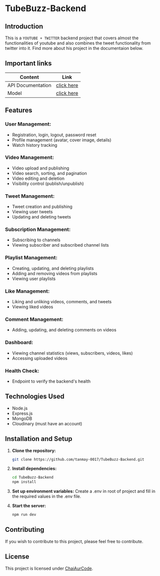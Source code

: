 # TubeBuzz-Backend

## Introduction

This is a ``YOUTUBE + TWITTER`` backend project that covers almost the functionalities of youtube 
and also combines the tweet functionality from twitter into it. Find more about his project in the documentaion below.

## Important links

| Content            | Link                                                                        |
| -------------------| ----------------------------------------------------------------------------|
| API Documentation  | [click here](https://documenter.getpostman.com/view/28570926/2s9YsNdVwW)    |
| Model              | [click here ](https://app.eraser.io/workspace/YtPqZ1VogxGy1jzIDkzj)         |

## Features

### User Management:

- Registration, login, logout, password reset
- Profile management (avatar, cover image, details)
- Watch history tracking

### Video Management:

- Video upload and publishing
- Video search, sorting, and pagination
- Video editing and deletion
- Visibility control (publish/unpublish)

### Tweet Management:

- Tweet creation and publishing
- Viewing user tweets
- Updating and deleting tweets

### Subscription Management:

- Subscribing to channels
- Viewing subscriber and subscribed channel lists

### Playlist Management:

- Creating, updating, and deleting playlists
- Adding and removing videos from playlists
- Viewing user playlists

### Like Management:

- Liking and unliking videos, comments, and tweets
- Viewing liked videos

### Comment Management:

- Adding, updating, and deleting comments on videos

### Dashboard:

- Viewing channel statistics (views, subscribers, videos, likes)
- Accessing uploaded videos

### Health Check:

- Endpoint to verify the backend's health

## Technologies Used

- Node.js 
- Express.js
- MongoDB
- Cloudinary (must have an account)

## Installation and Setup

1. **Clone the repository:**

    ```bash
    git clone https://github.com/tanmay-0017/TubeBuzz-Backend.git
    ```

2. **Install dependencies:**

    ```bash
    cd TubeBuzz-Backend
    npm install
    ```

3. **Set up environment variables:**
    Create a .env in root of project and fill in the required values in the .env file.

4. **Start the server:**

    ```bash
    npm run dev
    ```

## Contributing

If you wish to contribute to this project, please feel free to contribute.

## License

This project is licensed under [ChaiAurCode](https://www.youtube.com/@chaiaurcode).